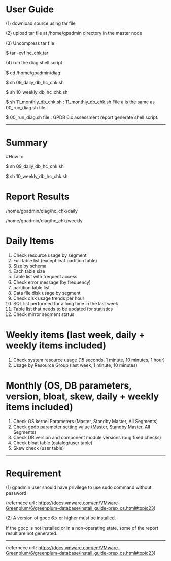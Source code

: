 # User Guide

(1) download source using tar file 

(2) upload tar file at /home/gpadmin directory in the master node

(3) Uncompress tar file

$ tar -xvf hc_chk.tar

(4) run the diag shell script

$ cd /home/gpadmin/diag

$ sh 09_daily_db_hc_chk.sh

$ sh 10_weekly_db_hc_chk.sh

$ sh 11_monthly_db_chk.sh : 11_monthly_db_chk.sh File a is the same as 00_run_diag.sh file.

$ 00_run_diag.sh file : GPDB 6.x assessment report generate shell script.

-----------------------------------------------------------------
# Summary

#How to 

$ sh 09_daily_db_hc_chk.sh

$ sh 10_weekly_db_hc_chk.sh

# Report Results

/home/gpadmin/diag/hc_chk/daily

/home/gpadmin/diag/hc_chk/weekly


# Daily Items

1. Check resource usage by segment
2. Full table list (except leaf partition table)
3. Size by schema
4. Each table size
5. Table list with frequent access
6. Check error message (by frequency)
7. partition table list
8. Data file disk usage by segment
9. Check disk usage trends per hour
10. SQL list performed for a long time in the last week
11. Table list that needs to be updated for statistics
12. Check mirror segment status

# Weekly items (last week, daily + weekly items included)

1. Check system resource usage (15 seconds, 1 minute, 10 minutes, 1 hour)
2. Usage by Resource Group (last week, 1 minute, 10 minutes)

# Monthly (OS, DB parameters, version, bloat, skew, daily + weekly items included)

1. Check OS kernel Parameters (Master, Standby Master, All Segments)
2. Check gpdb parameter setting value (Master, Standby Master, All Segments)
3. Check DB version and component module versions (bug fixed checks)
4. Check bloat table (catalog/user table)
5. Skew check (user table)
-----------------------------------------------------------------

# Requirement

(1) gpadmin user should have privilege to use sudo command without password

(refernece url : https://docs.vmware.com/en/VMware-Greenplum/6/greenplum-database/install_guide-prep_os.html#topic23)

(2) A version of gpcc 6.x or higher must be installed.

If the gpcc is not installed or in a non-operating state, some of the report result are not generated.

------------------------------------------------------------------

(refernece url : https://docs.vmware.com/en/VMware-Greenplum/6/greenplum-database/install_guide-prep_os.html#topic23)
